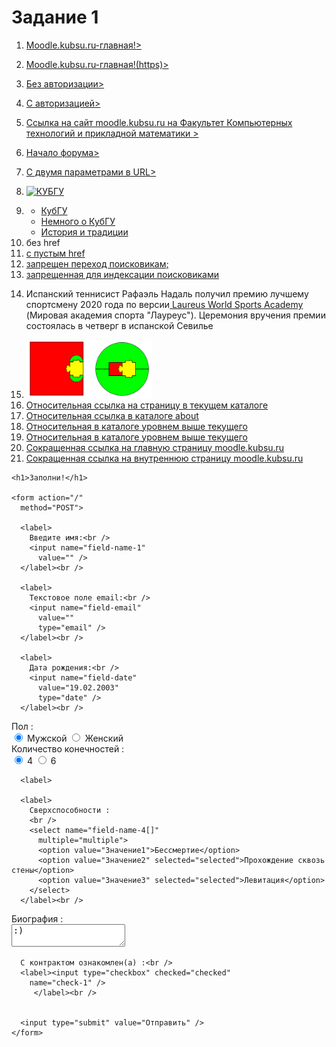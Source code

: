 <!DOCTYPE html>

<html>

  <head>
    <title>Пример формы HTML</title>
  </head>
</head>

  
<body>

    
<h1>Задание 1</h1>
<ol>
<li><p><a target="_blank" href="http://moodle.kubsu.ru/">Moodle.kubsu.ru-главная!></a></p></li>
<li><p><a target="_blank" href="https://moodle.kubsu.ru/">Moodle.kubsu.ru-главная!(https)></a></p></li>
<li><p><a target="_blank" href="ftp://example.com/exec.txt">Без авторизации></a></p></li>
<li><p><a target="_blank" href="ftp://example:1234@example.com/exec.txt">C авторизацией></a></p></li>
<li><p><a target="_blank" href="https://moodle.kubsu.ru/#:~:text=%D0%A4%D0%B0%D0%BA%D1%83%D0%BB%D1%8C%D1%82%D0%B5%D1%82%20%D0%9A%D0%BE%D0%BC%D0%BF%D1%8C%D1%8E%D1%82%D0%B5%D1%80%D0%BD%D1%8B%D1%85%20%D1%82%D0%B5%D1%85%D0%BD%D0%BE%D0%BB%D0%BE%D0%B3%D0%B8%D0%B9%20%D0%B8%20%D0%BF%D1%80%D0%B8%D0%BA%D0%BB%D0%B0%D0%B4%D0%BD%D0%BE%D0%B9%20%D0%BC%D0%B0%D1%82%D0%B5%D0%BC%D0%B0%D1%82%D0%B8%D0%BA%D0%B8">Ссылка на сайт moodle.kubsu.ru на Факультет Компьютерных технологий и прикладной математики ></a></p></li>
<li><p><a target="_blank" href="file:///C:/Users/%D0%94%D0%B8%D0%BC%D0%B0/Desktop/1/form.html#:~:text=2%20%D1%81%D1%82%D1%80%D0%B0%D0%BD%D0%B8%D1%86%D0%B0-,%D0%97%D0%B0%D0%BF%D0%BE%D0%BB%D0%BD%D0%B8!,-%D0%92%D0%B2%D0%B5%D0%B4%D0%B8%D1%82%D0%B5%20%D0%B8%D0%BC%D1%8F%3A">Начало форума></a></p></li>
<li><p><a target="_blank" href="https://www.google.com/search?q=kubsu.ru&tbm=isch&ved=2ahUKEwjF4urCufzyAhUWvCoKHf4tCOoQ2-cCegQIABAA&oq=kubsu.ru&gs_lcp=CgNpbWcQDDIECAAQGDIECAAQGDIECAAQGDIECAAQGDoFCAAQgAQ6BAgAEB46BggAEAoQGDoECAAQAlDBclj3fGD9wQJoAHAAeACAAe8BiAGqBpIBBTIuNC4xmAEAoAEBqgELZ3dzLXdpei1pbWfAAQE&sclient=img&ei=6YY_YYXKJ5b4qgH-26DQDg&bih=694&biw=1137?width=10&color=black">С двумя параметрами в URL></a></p></li>
<li><p><a target="_blank" href="https://www.kubsu.ru/ru"><img src="C:\Users\Дима\Desktop\1\тест.jpg"alt="КУБГУ" width="200"></a></p></li>
<li>
<ul>
<li><a href="https://www.kubsu.ru/ru" title="Официальный сайт КубГУ">КубГУ</a></li>
<li><a href="https://www.kubsu.ru/ru/sveden" title="Сведения об образовательной организации">Немного о КубГУ</a></li>
<li><a href="https://www.kubsu.ru/ru/university/history-tradition" title="Интересные факты">История и традиции</a></li>
</ul>
    <li><a title="Оу">без href</a></li>
    <li><a href=" ">с пустым href</a></li>
<li><a href="https://example.com/" rel="nofollow">   запрещен переход поисковикам;</a></li>
<li><a href="http://example.com/"><noindex>  запрещенная для индексации поисковиками</noindex></a></li>
<li><p>Испанский теннисист Рафаэль Надаль получил премию лучшему спортсмену 2020 года по версии<a href="https://tass.ru/sport/11319897"> Laureus World Sports Academy</a>  (Мировая академия спорта "Лауреус"). Церемония вручения премии состоялась в четверг в испанской Севилье
</p></li>
<li><img src="map.png"width="200" usemap="#figure">
 <map name="figure">
<area shape ="rect" coords= "25,25,125,125" href="https://en.wikipedia.org/wiki/Square">
<area shape= "circle" coords = "200,75,50" href="https://en.wikipedia.org/wiki/Circle">
</map>
<li><a href="/about">Относительная ссылка на страницу в текущем каталоге</a> </li>
        <li><a href="/about/contacts">  Относительная ссылка в каталоге about  </a> </li>
        <li><a href="../page.html">  Относительная в каталоге уровнем выше текущего  </a></li>
        <li><a href="../../page.html">  Относительная в каталоге уровнем выше текущего  </a></li>
<li><a href="https://vk.cc/c5SIn1">Сокращенная ссылка на главную страницу moodle.kubsu.ru</a></li>
<li><a href="https://vk.cc/c5SIoy">Сокращенная ссылка на внутреннюю страницу moodle.kubsu.ru</a> </li>
</li>


    
  </ol>
  <body>

    <h1>Заполни!</h1>

    <form action="/"
      method="POST">

      <label>
        Введите имя:<br />
        <input name="field-name-1"
          value="" />
      </label><br />

      <label>
        Текстовое поле email:<br />
        <input name="field-email"
          value=""
          type="email" />
      </label><br />

      <label>
        Дата рождения:<br />
        <input name="field-date"
          value="19.02.2003"
          type="date" />
      </label><br />
  Пол : <br />
      <label><input type="radio" checked="checked"
        name="radio-group-1" value="Значение1" />
        Мужской</label>
      <label><input type="radio"
        name="radio-group-1" value="Значение2" />
        Женский</label><br />
 Количество конечностей : <br />
      <label><input type="radio" checked="checked"
        name="radio-group-2" value="Значение1" />
        4</label>
      <label><input type="radio"
        name="radio-group-2" value="Значение2" />
        6</label><br />
        

      <label>

      <label>
        Сверхспособности :
        <br />
        <select name="field-name-4[]"
          multiple="multiple">
          <option value="Значение1">Бессмертие</option>
          <option value="Значение2" selected="selected">Прохождение сквозь стены</option>
          <option value="Значение3" selected="selected">Левитация</option>
        </select>
      </label><br />
<label>
        Биография :<br />
        <textarea name="field-name-2">:)</textarea>
      </label><br />

      

      С контрактом ознакомлен(а) :<br />
      <label><input type="checkbox" checked="checked"
        name="check-1" />
         </label><br />

      
      <input type="submit" value="Отправить" />
    </form>

  </body>

</html> 
